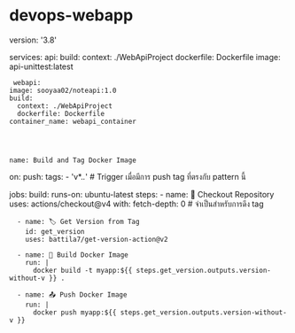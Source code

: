 # devops-webapp


version: '3.8'

services:
  api:
    build:
      context: ./WebApiProject
      dockerfile: Dockerfile
    image: api-unittest:latest



     webapi:
    image: sooyaa02/noteapi:1.0
    build:
      context: ./WebApiProject
      dockerfile: Dockerfile
    container_name: webapi_container




    name: Build and Tag Docker Image

on:
  push:
    tags:
      - 'v*.*.*'  # Trigger เมื่อมีการ push tag ที่ตรงกับ pattern นี้

jobs:
  build:
    runs-on: ubuntu-latest
    steps:
      - name: 🔄 Checkout Repository
        uses: actions/checkout@v4
        with:
          fetch-depth: 0  # จำเป็นสำหรับการดึง tag

      - name: 🏷️ Get Version from Tag
        id: get_version
        uses: battila7/get-version-action@v2

      - name: 🐳 Build Docker Image
        run: |
          docker build -t myapp:${{ steps.get_version.outputs.version-without-v }} .

      - name: 📤 Push Docker Image
        run: |
          docker push myapp:${{ steps.get_version.outputs.version-without-v }}